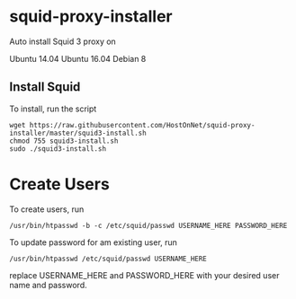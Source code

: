 # squid-proxy-installer

Auto install Squid 3 proxy on

Ubuntu 14.04
Ubuntu 16.04
Debian 8 

## Install Squid

To install, run the script

```
wget https://raw.githubusercontent.com/HostOnNet/squid-proxy-installer/master/squid3-install.sh
chmod 755 squid3-install.sh
sudo ./squid3-install.sh
```

# Create Users

To create users, run

```
/usr/bin/htpasswd -b -c /etc/squid/passwd USERNAME_HERE PASSWORD_HERE
```

To update password for am existing user, run

```
/usr/bin/htpasswd /etc/squid/passwd USERNAME_HERE
```


replace USERNAME_HERE and PASSWORD_HERE with your desired user name and password.
